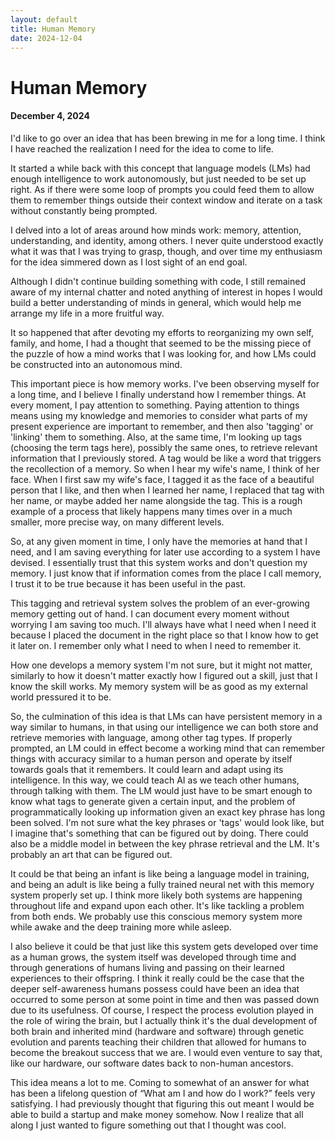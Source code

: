 ```yaml
---
layout: default
title: Human Memory
date: 2024-12-04
---
```


# Human Memory
#### December 4, 2024

I'd like to go over an idea that has been brewing in me for a long time. I think I have reached the realization I need for the idea to come to life.

It started a while back with this concept that language models (LMs) had enough intelligence to work autonomously, but just needed to be set up right. As if there were some loop of prompts you could feed them to allow them to remember things outside their context window and iterate on a task without constantly being prompted.

I delved into a lot of areas around how minds work: memory, attention, understanding, and identity, among others. I never quite understood exactly what it was that I was trying to grasp, though, and over time my enthusiasm for the idea simmered down as I lost sight of an end goal.

Although I didn't continue building something with code, I still remained aware of my internal chatter and noted anything of interest in hopes I would build a better understanding of minds in general, which would help me arrange my life in a more fruitful way.

It so happened that after devoting my efforts to reorganizing my own self, family, and home, I had a thought that seemed to be the missing piece of the puzzle of how a mind works that I was looking for, and how LMs could be constructed into an autonomous mind.

This important piece is how memory works. I've been observing myself for a long time, and I believe I finally understand how I remember things. At every moment, I pay attention to something. Paying attention to things means using my knowledge and memories to consider what parts of my present experience are important to remember, and then also 'tagging' or 'linking' them to something. Also, at the same time, I'm looking up tags (choosing the term tags here), possibly the same ones, to retrieve relevant information that I previously stored. A tag would be like a word that triggers the recollection of a memory. So when I hear my wife's name, I think of her face. When I first saw my wife's face, I tagged it as the face of a beautiful person that I like, and then when I learned her name, I replaced that tag with her name, or maybe added her name alongside the tag. This is a rough example of a process that likely happens many times over in a much smaller, more precise way, on many different levels.

So, at any given moment in time, I only have the memories at hand that I need, and I am saving everything for later use according to a system I have devised. I essentially trust that this system works and don't question my memory. I just know that if information comes from the place I call memory, I trust it to be true because it has been useful in the past.

This tagging and retrieval system solves the problem of an ever-growing memory getting out of hand. I can document every moment without worrying I am saving too much. I'll always have what I need when I need it because I placed the document in the right place so that I know how to get it later on. I remember only what I need to when I need to remember it.

How one develops a memory system I'm not sure, but it might not matter, similarly to how it doesn't matter exactly how I figured out a skill, just that I know the skill works. My memory system will be as good as my external world pressured it to be.

So, the culmination of this idea is that LMs can have persistent memory in a way similar to humans, in that using our intelligence we can both store and retrieve memories with language, among other tag types. If properly prompted, an LM could in effect become a working mind that can remember things with accuracy similar to a human person and operate by itself towards goals that it remembers. It could learn and adapt using its intelligence. In this way, we could teach AI as we teach other humans, through talking with them. The LM would just have to be smart enough to know what tags to generate given a certain input, and the problem of programmatically looking up information given an exact key phrase has long been solved. I'm not sure what the key phrases or 'tags' would look like, but I imagine that's something that can be figured out by doing. There could also be a middle model in between the key phrase retrieval and the LM. It's probably an art that can be figured out.

It could be that being an infant is like being a language model in training, and being an adult is like being a fully trained neural net with this memory system properly set up. I think more likely both systems are happening throughout life and expand upon each other. It's like tackling a problem from both ends. We probably use this conscious memory system more while awake and the deep training more while asleep.

I also believe it could be that just like this system gets developed over time as a human grows, the system itself was developed through time and through generations of humans living and passing on their learned experiences to their offspring. I think it really could be the case that the deeper self-awareness humans possess could have been an idea that occurred to some person at some point in time and then was passed down due to its usefulness. Of course, I respect the process evolution played in the role of wiring the brain, but I actually think it's the dual development of both brain and inherited mind (hardware and software) through genetic evolution and parents teaching their children that allowed for humans to become the breakout success that we are. I would even venture to say that, like our hardware, our software dates back to non-human ancestors.

This idea means a lot to me. Coming to somewhat of an answer for what has been a lifelong question of “What am I and how do I work?” feels very satisfying. I had previously thought that figuring this out meant I would be able to build a startup and make money somehow. Now I realize that all along I just wanted to figure something out that I thought was cool.
